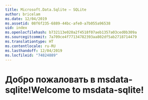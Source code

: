 ```yaml
---
title: Microsoft.Data.Sqlite — SQLite
author: bricelam
ms.date: 12/04/2019
ms.assetid: 08f6f235-6889-44bc-afe0-a7b055a96538
uid: index
ms.openlocfilehash: b732113e020a2f4518f07aeb1357a03ced0b309a
ms.sourcegitcommit: 7a709ce4f77134782393aa802df5ab2718714479
ms.translationtype: HT
ms.contentlocale: ru-RU
ms.lasthandoff: 12/04/2019
ms.locfileid: "74824889"
---
```

# <a name="welcome-to-msdata-sqlite"></a><span data-ttu-id="c84a0-102">Добро пожаловать в msdata-sqlite!</span><span class="sxs-lookup"><span data-stu-id="c84a0-102">Welcome to msdata-sqlite!</span></span>